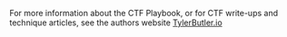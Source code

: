 For more information about the CTF Playbook, or for CTF write-ups and technique articles, see the authors website [TylerButler.io](https://tylerbutler.io)